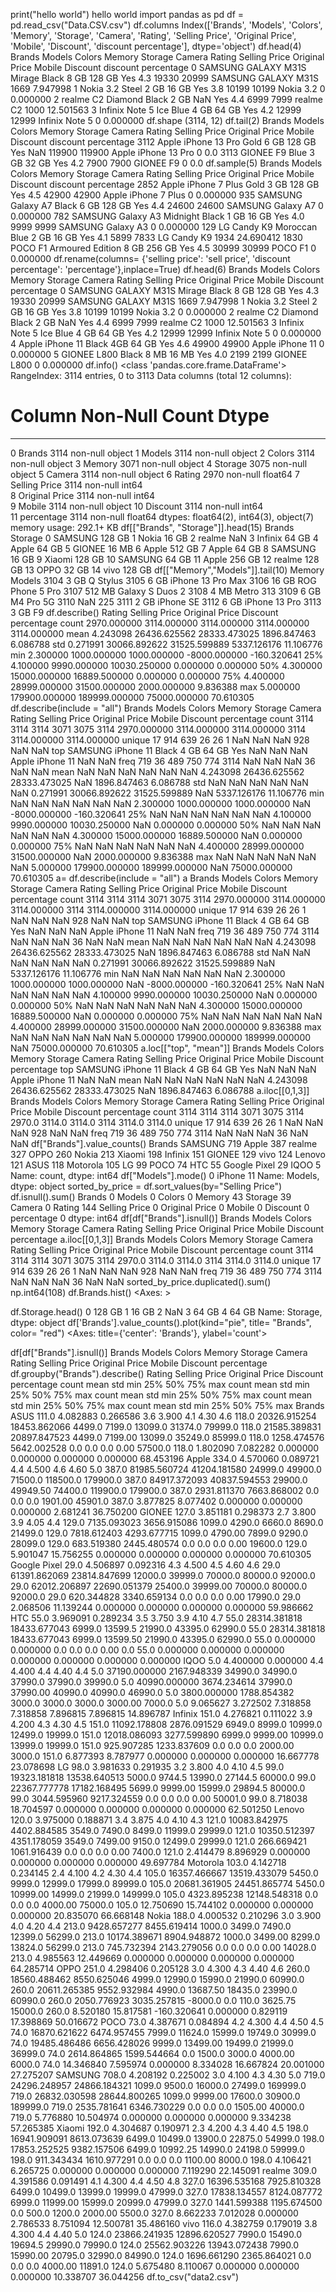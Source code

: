 print("hello world")
hello world
import pandas as pd
df = pd.read_csv("Data.CSV.csv")
df.columns
Index(['Brands', 'Models', 'Colors', 'Memory', 'Storage', 'Camera', 'Rating',
       'Selling Price', 'Original Price', 'Mobile', 'Discount',
       'discount percentage'],
      dtype='object')
df.head(4)
Brands	Models	Colors	Memory	Storage	Camera	Rating	Selling Price	Original Price	Mobile	Discount	discount percentage
0	SAMSUNG	GALAXY M31S	Mirage Black	8 GB	128 GB	Yes	4.3	19330	20999	SAMSUNG GALAXY M31S	1669	7.947998
1	Nokia	3.2	Steel	2 GB	16 GB	Yes	3.8	10199	10199	Nokia 3.2	0	0.000000
2	realme	C2	Diamond Black	2 GB	NaN	Yes	4.4	6999	7999	realme C2	1000	12.501563
3	Infinix	Note 5	Ice Blue	4 GB	64 GB	Yes	4.2	12999	12999	Infinix Note 5	0	0.000000
df.shape
(3114, 12)
df.tail(2)
Brands	Models	Colors	Memory	Storage	Camera	Rating	Selling Price	Original Price	Mobile	Discount	discount percentage
3112	Apple	iPhone 13 Pro	Gold	6 GB	128 GB	Yes	NaN	119900	119900	Apple iPhone 13 Pro	0	0.0
3113	GIONEE	F9	Blue	3 GB	32 GB	Yes	4.2	7900	7900	GIONEE F9	0	0.0
df.sample(5)
Brands	Models	Colors	Memory	Storage	Camera	Rating	Selling Price	Original Price	Mobile	Discount	discount percentage
2852	Apple	iPhone 7 Plus	Gold	3 GB	128 GB	Yes	4.5	42900	42900	Apple iPhone 7 Plus	0	0.000000
935	SAMSUNG	Galaxy A7	Black	6 GB	128 GB	Yes	4.4	24600	24600	SAMSUNG Galaxy A7	0	0.000000
782	SAMSUNG	Galaxy A3	Midnight Black	1 GB	16 GB	Yes	4.0	9999	9999	SAMSUNG Galaxy A3	0	0.000000
129	LG	Candy K9	Moroccan Blue	2 GB	16 GB	Yes	4.1	5899	7833	LG Candy K9	1934	24.690412
1830	POCO	F1	Armoured Edition	8 GB	256 GB	Yes	4.5	30999	30999	POCO F1	0	0.000000
df.rename(columns= {'selling price': 'sell price', 'discount percentage': 'percentage'},inplace=True)
df.head(6)
Brands	Models	Colors	Memory	Storage	Camera	Rating	Selling Price	Original Price	Mobile	Discount	percentage
0	SAMSUNG	GALAXY M31S	Mirage Black	8 GB	128 GB	Yes	4.3	19330	20999	SAMSUNG GALAXY M31S	1669	7.947998
1	Nokia	3.2	Steel	2 GB	16 GB	Yes	3.8	10199	10199	Nokia 3.2	0	0.000000
2	realme	C2	Diamond Black	2 GB	NaN	Yes	4.4	6999	7999	realme C2	1000	12.501563
3	Infinix	Note 5	Ice Blue	4 GB	64 GB	Yes	4.2	12999	12999	Infinix Note 5	0	0.000000
4	Apple	iPhone 11	Black	4GB	64 GB	Yes	4.6	49900	49900	Apple iPhone 11	0	0.000000
5	GIONEE	L800	Black	8 MB	16 MB	Yes	4.0	2199	2199	GIONEE L800	0	0.000000
df.info()
<class 'pandas.core.frame.DataFrame'>
RangeIndex: 3114 entries, 0 to 3113
Data columns (total 12 columns):
 #   Column          Non-Null Count  Dtype  
---  ------          --------------  -----  
 0   Brands          3114 non-null   object 
 1   Models          3114 non-null   object 
 2   Colors          3114 non-null   object 
 3   Memory          3071 non-null   object 
 4   Storage         3075 non-null   object 
 5   Camera          3114 non-null   object 
 6   Rating          2970 non-null   float64
 7   Selling Price   3114 non-null   int64  
 8   Original Price  3114 non-null   int64  
 9   Mobile          3114 non-null   object 
 10  Discount        3114 non-null   int64  
 11  percentage      3114 non-null   float64
dtypes: float64(2), int64(3), object(7)
memory usage: 292.1+ KB
df[["Brands", "Storage"]].head(15)
Brands	Storage
0	SAMSUNG	128 GB
1	Nokia	16 GB
2	realme	NaN
3	Infinix	64 GB
4	Apple	64 GB
5	GIONEE	16 MB
6	Apple	512 GB
7	Apple	64 GB
8	SAMSUNG	16 GB
9	Xiaomi	128 GB
10	SAMSUNG	64 GB
11	Apple	256 GB
12	realme	128 GB
13	OPPO	32 GB
14	vivo	128 GB
df[["Memory","Models"]].tail(10)
Memory	Models
3104	3 GB	Q Stylus
3105	6 GB	iPhone 13 Pro Max
3106	16 GB	ROG Phone 5 Pro
3107	512 MB	Galaxy S Duos 2
3108	4 MB	Metro 313
3109	6 GB	M4 Pro 5G
3110	NaN	225
3111	2 GB	iPhone SE
3112	6 GB	iPhone 13 Pro
3113	3 GB	F9
df.describe()
Rating	Selling Price	Original Price	Discount	percentage
count	2970.000000	3114.000000	3114.000000	3114.000000	3114.000000
mean	4.243098	26436.625562	28333.473025	1896.847463	6.086788
std	0.271991	30066.892622	31525.599889	5337.126176	11.106776
min	2.300000	1000.000000	1000.000000	-8000.000000	-160.320641
25%	4.100000	9990.000000	10030.250000	0.000000	0.000000
50%	4.300000	15000.000000	16889.500000	0.000000	0.000000
75%	4.400000	28999.000000	31500.000000	2000.000000	9.836388
max	5.000000	179900.000000	189999.000000	75000.000000	70.610305
df.describe(include = "all")
Brands	Models	Colors	Memory	Storage	Camera	Rating	Selling Price	Original Price	Mobile	Discount	percentage
count	3114	3114	3114	3071	3075	3114	2970.000000	3114.000000	3114.000000	3114	3114.000000	3114.000000
unique	17	914	639	26	26	1	NaN	NaN	NaN	928	NaN	NaN
top	SAMSUNG	iPhone 11	Black	4 GB	64 GB	Yes	NaN	NaN	NaN	Apple iPhone 11	NaN	NaN
freq	719	36	489	750	774	3114	NaN	NaN	NaN	36	NaN	NaN
mean	NaN	NaN	NaN	NaN	NaN	NaN	4.243098	26436.625562	28333.473025	NaN	1896.847463	6.086788
std	NaN	NaN	NaN	NaN	NaN	NaN	0.271991	30066.892622	31525.599889	NaN	5337.126176	11.106776
min	NaN	NaN	NaN	NaN	NaN	NaN	2.300000	1000.000000	1000.000000	NaN	-8000.000000	-160.320641
25%	NaN	NaN	NaN	NaN	NaN	NaN	4.100000	9990.000000	10030.250000	NaN	0.000000	0.000000
50%	NaN	NaN	NaN	NaN	NaN	NaN	4.300000	15000.000000	16889.500000	NaN	0.000000	0.000000
75%	NaN	NaN	NaN	NaN	NaN	NaN	4.400000	28999.000000	31500.000000	NaN	2000.000000	9.836388
max	NaN	NaN	NaN	NaN	NaN	NaN	5.000000	179900.000000	189999.000000	NaN	75000.000000	70.610305
a= df.describe(include = "all")
a
Brands	Models	Colors	Memory	Storage	Camera	Rating	Selling Price	Original Price	Mobile	Discount	percentage
count	3114	3114	3114	3071	3075	3114	2970.000000	3114.000000	3114.000000	3114	3114.000000	3114.000000
unique	17	914	639	26	26	1	NaN	NaN	NaN	928	NaN	NaN
top	SAMSUNG	iPhone 11	Black	4 GB	64 GB	Yes	NaN	NaN	NaN	Apple iPhone 11	NaN	NaN
freq	719	36	489	750	774	3114	NaN	NaN	NaN	36	NaN	NaN
mean	NaN	NaN	NaN	NaN	NaN	NaN	4.243098	26436.625562	28333.473025	NaN	1896.847463	6.086788
std	NaN	NaN	NaN	NaN	NaN	NaN	0.271991	30066.892622	31525.599889	NaN	5337.126176	11.106776
min	NaN	NaN	NaN	NaN	NaN	NaN	2.300000	1000.000000	1000.000000	NaN	-8000.000000	-160.320641
25%	NaN	NaN	NaN	NaN	NaN	NaN	4.100000	9990.000000	10030.250000	NaN	0.000000	0.000000
50%	NaN	NaN	NaN	NaN	NaN	NaN	4.300000	15000.000000	16889.500000	NaN	0.000000	0.000000
75%	NaN	NaN	NaN	NaN	NaN	NaN	4.400000	28999.000000	31500.000000	NaN	2000.000000	9.836388
max	NaN	NaN	NaN	NaN	NaN	NaN	5.000000	179900.000000	189999.000000	NaN	75000.000000	70.610305
a.loc[["top", "mean"]]
Brands	Models	Colors	Memory	Storage	Camera	Rating	Selling Price	Original Price	Mobile	Discount	percentage
top	SAMSUNG	iPhone 11	Black	4 GB	64 GB	Yes	NaN	NaN	NaN	Apple iPhone 11	NaN	NaN
mean	NaN	NaN	NaN	NaN	NaN	NaN	4.243098	26436.625562	28333.473025	NaN	1896.847463	6.086788
a.iloc[[0,1,3]]
Brands	Models	Colors	Memory	Storage	Camera	Rating	Selling Price	Original Price	Mobile	Discount	percentage
count	3114	3114	3114	3071	3075	3114	2970.0	3114.0	3114.0	3114	3114.0	3114.0
unique	17	914	639	26	26	1	NaN	NaN	NaN	928	NaN	NaN
freq	719	36	489	750	774	3114	NaN	NaN	NaN	36	NaN	NaN
df["Brands"].value_counts()
Brands
SAMSUNG         719
Apple           387
realme          327
OPPO            260
Nokia           213
Xiaomi          198
Infinix         151
GIONEE          129
vivo            124
Lenovo          121
ASUS            118
Motorola        105
LG               99
POCO             74
HTC              55
Google Pixel     29
IQOO              5
Name: count, dtype: int64
df["Models"].mode()
0    iPhone 11 
Name: Models, dtype: object
sorted_by_price = df.sort_values(by="Selling Price")
df.isnull().sum()
Brands              0
Models              0
Colors              0
Memory             43
Storage            39
Camera              0
Rating            144
Selling Price       0
Original Price      0
Mobile              0
Discount            0
percentage          0
dtype: int64
df[df["Brands"].isnull()]
Brands	Models	Colors	Memory	Storage	Camera	Rating	Selling Price	Original Price	Mobile	Discount	percentage
a.iloc[[0,1,3]] 
Brands	Models	Colors	Memory	Storage	Camera	Rating	Selling Price	Original Price	Mobile	Discount	percentage
count	3114	3114	3114	3071	3075	3114	2970.0	3114.0	3114.0	3114	3114.0	3114.0
unique	17	914	639	26	26	1	NaN	NaN	NaN	928	NaN	NaN
freq	719	36	489	750	774	3114	NaN	NaN	NaN	36	NaN	NaN
sorted_by_price.duplicated().sum()
np.int64(108)
df.Brands.hist()
<Axes: >

df.Storage.head()
0    128 GB
1     16 GB
2       NaN
3     64 GB
4     64 GB
Name: Storage, dtype: object
df['Brands'].value_counts().plot(kind="pie", title= "Brands", color= "red")
<Axes: title={'center': 'Brands'}, ylabel='count'>

df[df["Brands"].isnull()]
Brands	Models	Colors	Memory	Storage	Camera	Rating	Selling Price	Original Price	Mobile	Discount	percentage
df.groupby("Brands").describe()
Rating	Selling Price	Original Price	Discount	percentage
count	mean	std	min	25%	50%	75%	max	count	mean	std	min	25%	50%	75%	max	count	mean	std	min	25%	50%	75%	max	count	mean	std	min	25%	50%	75%	max	count	mean	std	min	25%	50%	75%	max
Brands																																								
ASUS	111.0	4.082883	0.266586	3.6	3.900	4.1	4.30	4.6	118.0	20326.915254	18453.862066	4499.0	7199.0	13099.0	31374.0	79999.0	118.0	21585.389831	20897.847523	4499.0	7199.00	13099.0	35249.0	85999.0	118.0	1258.474576	5642.002528	0.0	0.0	0.0	0.00	57500.0	118.0	1.802090	7.082282	0.000000	0.000000	0.000000	0.000000	68.453196
Apple	334.0	4.570060	0.089721	4.4	4.500	4.6	4.60	5.0	387.0	81985.560724	41204.181580	24999.0	49900.0	71500.0	118500.0	179900.0	387.0	84917.372093	40837.594553	29900.0	49949.50	74400.0	119900.0	179900.0	387.0	2931.811370	7663.868002	0.0	0.0	0.0	1901.00	45901.0	387.0	3.877825	8.077402	0.000000	0.000000	0.000000	2.681241	36.750200
GIONEE	127.0	3.851181	0.298373	2.7	3.800	3.9	4.05	4.4	129.0	7135.093023	3656.915086	1099.0	4290.0	6660.0	8690.0	21499.0	129.0	7818.612403	4293.677715	1099.0	4790.00	7899.0	9290.0	28099.0	129.0	683.519380	2445.480574	0.0	0.0	0.0	0.00	19600.0	129.0	5.901047	15.756255	0.000000	0.000000	0.000000	0.000000	70.610305
Google Pixel	29.0	4.506897	0.092316	4.3	4.500	4.5	4.60	4.6	29.0	61391.862069	23814.847699	12000.0	39999.0	70000.0	80000.0	92000.0	29.0	62012.206897	22690.051379	25400.0	39999.00	70000.0	80000.0	92000.0	29.0	620.344828	3340.659134	0.0	0.0	0.0	0.00	17990.0	29.0	2.068506	11.139244	0.000000	0.000000	0.000000	0.000000	59.986662
HTC	55.0	3.969091	0.289234	3.5	3.750	3.9	4.10	4.7	55.0	28314.381818	18433.677043	6999.0	13599.5	21990.0	43395.0	62990.0	55.0	28314.381818	18433.677043	6999.0	13599.50	21990.0	43395.0	62990.0	55.0	0.000000	0.000000	0.0	0.0	0.0	0.00	0.0	55.0	0.000000	0.000000	0.000000	0.000000	0.000000	0.000000	0.000000
IQOO	5.0	4.400000	0.000000	4.4	4.400	4.4	4.40	4.4	5.0	37190.000000	2167.948339	34990.0	34990.0	37990.0	37990.0	39990.0	5.0	40990.000000	3674.234614	37990.0	37990.00	40990.0	40990.0	46990.0	5.0	3800.000000	1788.854382	3000.0	3000.0	3000.0	3000.00	7000.0	5.0	9.065627	3.272502	7.318858	7.318858	7.896815	7.896815	14.896787
Infinix	151.0	4.276821	0.111022	3.9	4.200	4.3	4.30	4.5	151.0	11092.178808	2876.091529	6949.0	8999.0	10999.0	12499.0	19999.0	151.0	12018.086093	3277.599890	6999.0	9999.00	10999.0	13999.0	19999.0	151.0	925.907285	1233.837609	0.0	0.0	0.0	2000.00	3000.0	151.0	6.877393	8.787977	0.000000	0.000000	0.000000	16.667778	23.078698
LG	98.0	3.981633	0.291935	3.2	3.800	4.0	4.10	4.5	99.0	19323.181818	13538.640513	5000.0	9744.5	13990.0	27144.5	60000.0	99.0	22367.777778	17182.168495	5699.0	9999.00	15999.0	29894.5	80000.0	99.0	3044.595960	9217.324559	0.0	0.0	0.0	0.00	50001.0	99.0	8.718038	18.704597	0.000000	0.000000	0.000000	0.000000	62.501250
Lenovo	120.0	3.975000	0.188871	3.4	3.875	4.0	4.10	4.3	121.0	10083.842975	4402.884585	3549.0	7490.0	8499.0	11999.0	29999.0	121.0	10350.512397	4351.178059	3549.0	7499.00	9150.0	12499.0	29999.0	121.0	266.669421	1061.916439	0.0	0.0	0.0	0.00	7400.0	121.0	2.414479	8.896929	0.000000	0.000000	0.000000	0.000000	49.697784
Motorola	103.0	4.142718	0.234145	2.4	4.100	4.2	4.30	4.4	105.0	16357.466667	13519.433079	5450.0	9999.0	12999.0	17999.0	89999.0	105.0	20681.361905	24451.865774	5450.0	10999.00	14999.0	21999.0	149999.0	105.0	4323.895238	12148.548318	0.0	0.0	0.0	4000.00	75000.0	105.0	12.750690	15.744102	0.000000	0.000000	0.000000	20.835070	66.668148
Nokia	188.0	4.000532	0.210296	3.0	3.900	4.0	4.20	4.4	213.0	9428.657277	8455.619414	1000.0	3499.0	7490.0	12399.0	56299.0	213.0	10174.389671	8904.948872	1000.0	3499.00	8299.0	13824.0	56299.0	213.0	745.732394	2143.279056	0.0	0.0	0.0	0.00	14028.0	213.0	4.985563	12.449669	0.000000	0.000000	0.000000	0.000000	64.285714
OPPO	251.0	4.298406	0.205128	3.0	4.300	4.3	4.40	4.6	260.0	18560.488462	8550.625046	4999.0	12990.0	15990.0	21990.0	60990.0	260.0	20611.265385	9552.932984	4990.0	13687.50	18435.0	23990.0	60990.0	260.0	2050.776923	3035.257815	-8000.0	0.0	110.0	3625.75	15000.0	260.0	8.520180	15.817581	-160.320641	0.000000	0.829119	17.398869	50.016672
POCO	73.0	4.387671	0.084894	4.2	4.300	4.4	4.50	4.5	74.0	16870.621622	6474.957455	7999.0	11624.0	15999.0	19749.0	30999.0	74.0	19485.486486	6656.428026	9999.0	13499.00	19499.0	21999.0	36999.0	74.0	2614.864865	1599.544664	0.0	1500.0	3000.0	4000.00	6000.0	74.0	14.346840	7.595974	0.000000	8.334028	16.667824	20.001000	27.275207
SAMSUNG	708.0	4.208192	0.225002	3.0	4.100	4.3	4.30	5.0	719.0	24296.248957	24866.184321	1099.0	9500.0	16000.0	27499.0	169999.0	719.0	26832.030598	28644.800265	1099.0	9999.00	17600.0	30900.0	189999.0	719.0	2535.781641	6346.730229	0.0	0.0	0.0	1505.00	40000.0	719.0	5.776880	10.504974	0.000000	0.000000	0.000000	9.334238	57.265385
Xiaomi	192.0	4.304687	0.190971	2.3	4.200	4.3	4.40	4.5	198.0	16941.909091	8613.073639	6499.0	10499.0	13900.0	22875.0	54999.0	198.0	17853.252525	9382.157506	6499.0	10992.25	14990.0	24198.0	59999.0	198.0	911.343434	1610.977291	0.0	0.0	0.0	1100.00	8000.0	198.0	4.106421	6.265725	0.000000	0.000000	0.000000	7.119290	22.145091
realme	309.0	4.391586	0.091491	4.1	4.300	4.4	4.50	4.8	327.0	16396.535168	7925.810328	6499.0	10499.0	13999.0	19999.0	47999.0	327.0	17838.134557	8124.087772	6999.0	11999.00	15999.0	20999.0	47999.0	327.0	1441.599388	1195.674500	0.0	500.0	1200.0	2000.00	5500.0	327.0	8.662233	7.012028	0.000000	2.786533	8.751094	12.500781	35.486160
vivo	116.0	4.382759	0.179019	3.8	4.300	4.4	4.40	5.0	124.0	23866.241935	12896.620527	7990.0	15490.0	19694.5	29990.0	79990.0	124.0	25562.903226	13943.072438	7990.0	15990.00	20795.0	32990.0	84990.0	124.0	1696.661290	2365.864021	0.0	0.0	0.0	4000.00	11891.0	124.0	5.675480	8.110067	0.000000	0.000000	0.000000	10.338707	36.044256
df.to_csv("data2.csv")

